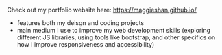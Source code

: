 Check out my portfolio website here: https://maggieshan.github.io/
- features both my deisgn and coding projects
- main medium I use to improve my web development skills (exploring different JS libraries, using tools like bootstrap, and other specifics on how I improve responsiveness and accessibility) 
